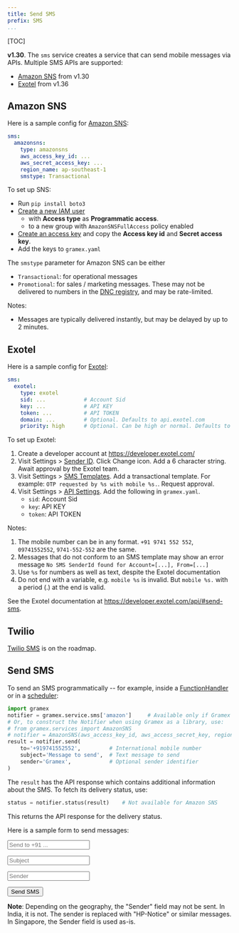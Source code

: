```yaml
---
title: Send SMS
prefix: SMS
...
```


[TOC]

**v1.30**. The `sms` service creates a service that can send mobile messages via
APIs. Multiple SMS APIs are supported:

- [Amazon SNS](#amazon-sns) from v1.30
- [Exotel](#exotel) from v1.36

## Amazon SNS

Here is a sample config for [Amazon SNS](https://aws.amazon.com/sns/):

```yaml
sms:
  amazonsns:
    type: amazonsns
    aws_access_key_id: ...
    aws_secret_access_key: ...
    region_name: ap-southeast-1
    smstype: Transactional
```

To set up SNS:

- Run `pip install boto3`
- [Create a new IAM user](https://console.aws.amazon.com/iam/home/?#users)
  - with **Access type** as **Programmatic access**.
  - to a new group with `AmazonSNSFullAccess` policy enabled
- [Create an access key](https://docs.aws.amazon.com/IAM/latest/UserGuide/id_credentials_access-keys.html#Using_CreateAccessKey)
  and copy the **Access key id** and **Secret access key**.
- Add the keys to `gramex.yaml`

The `smstype` parameter for Amazon SNS can be either

- `Transactional`: for operational messages
- `Promotional`: for sales / marketing messages. These may not be delivered
  to numbers in the [DNC registry][dnc], and may be rate-limited.

Notes:

- Messages are typically delivered instantly, but may be delayed by up to 2 minutes.

[dnc]: http://www.nccptrai.gov.in/nccpregistry/search.misc


## Exotel

Here is a sample config for [Exotel](https://exotel.com/product-sms/):

```yaml
sms:
  exotel:
    type: exotel
    sid: ...            # Account Sid
    key: ...            # API KEY
    token: ...          # API TOKEN
    domain: ...         # Optional. Defaults to api.exotel.com
    priority: high      # Optional. Can be high or normal. Defaults to high
```

To set up Exotel:

1. Create a developer account at <https://developer.exotel.com/>
2. Visit Settings > [Sender ID](https://my.exotel.com/gramener5/settings/site#senderid-settings).
   Click Change icon. Add a 6 character string.
   Await approval by the Exotel team.
3. Visit Settings > [SMS Templates](https://my.exotel.com/gramener5/settings/site#sms-settings).
   Add a transactional template. For example:
   `OTP requested by %s with mobile %s.`. Request approval.
4. Visit Settings  > [API Settings](https://my.exotel.com/apisettings/site#api-credentials). Add
   the following in `gramex.yaml`.
      - `sid`: Account Sid
      - `key`: API KEY
      - `token`: API TOKEN

Notes:

1. The mobile number can be in any format. `+91 9741 552 552`, `09741552552`, `9741-552-552` are the same.
2. Messages that do not conform to an SMS template may show an error message `No SMS SenderId found for Account=[...], From=[...]`
3. Use `%s` for numbers as well as text, despite the Exotel documentation
4. Do not end with a variable, e.g. `mobile %s` is invalid. But `mobile %s.` with a period (.) at the end is valid.

See the Exotel documentation at <https://developer.exotel.com/api/#send-sms>.


## Twilio

[Twilio SMS](https://www.twilio.com/sms) is on the roadmap.


## Send SMS

To send an SMS programmatically -- for example, inside a
[FunctionHandler](../functionhandler/) or in a [scheduler](../scheduler/):

```python
import gramex
notifier = gramex.service.sms['amazon']     # Available only if Gramex is running
# Or, to construct the Notifier when using Gramex as a library, use:
# from gramex.services import AmazonSNS
# notifier = AmazonSNS(aws_access_key_id, aws_access_secret_key, region_name)
result = notifier.send(
    to='+919741552552',         # International mobile number
    subject='Message to send',  # Text message to send
    sender='Gramex',            # Optional sender identifier
)
```

The `result` has the API response which contains additional information about
the SMS. To fetch its delivery status, use:

```python
status = notifier.status(result)    # Not available for Amazon SNS
```

This returns the API response for the delivery status.

Here is a sample form to send messages:

<form action="send" method="POST">
  <p><input required type="tel" name="to" placeholder="Send to +91 ..."></p>
  <p><input required type="text" name="subject" placeholder="Subject"></p>
  <p><input required type="text" name="sender" placeholder="Sender"></p>
  <p><button type="submit">Send SMS</button></p>
</form>

**Note**: Depending on the geography, the "Sender" field may not be sent. In
India, it is not. The sender is replaced with "HP-Notice" or similar messages.
In Singapore, the Sender field is used as-is.
